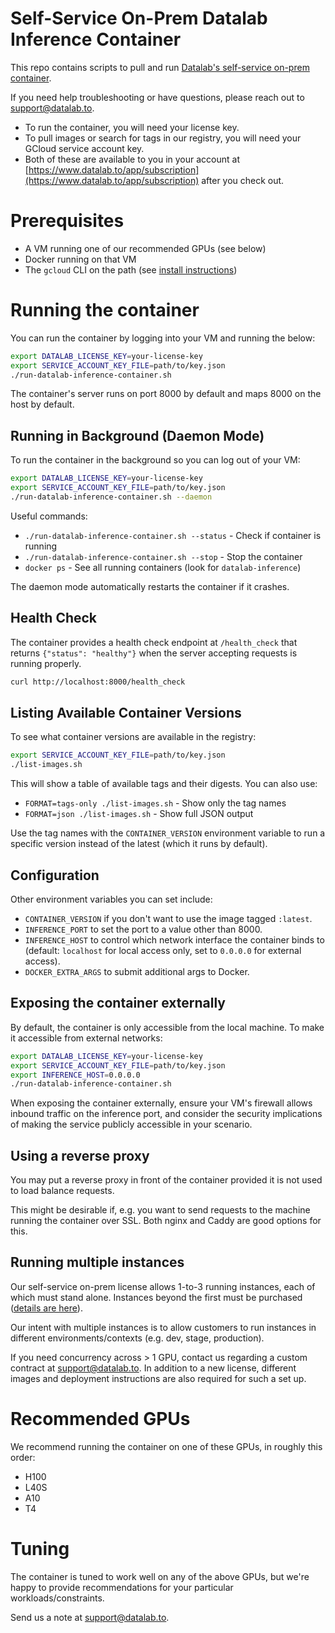 # Self-Service On-Prem Datalab Inference Container

This repo contains scripts to pull and run [Datalab's self-service on-prem container](https://documentation.datalab.to/docs/on-prem/self-serve/overview).

If you need help troubleshooting or have questions, please reach out to [support@datalab.to](mailto:support@datalab.to).

- To run the container, you will need your license key.
- To pull images or search for tags in our registry, you will need your GCloud service account key.
- Both of these are available to you in your account at [https://www.datalab.to/app/subscription](https://www.datalab.to/app/subscription) after you check out.

# Prerequisites

- A VM running one of our recommended GPUs (see below)
- Docker running on that VM
- The `gcloud` CLI on the path (see [install instructions](https://cloud.google.com/sdk/docs/install))

# Running the container

You can run the container by logging into your VM and running the below:

```bash
export DATALAB_LICENSE_KEY=your-license-key
export SERVICE_ACCOUNT_KEY_FILE=path/to/key.json
./run-datalab-inference-container.sh
```

The container's server runs on port 8000 by default and maps 8000 on the host by default.

## Running in Background (Daemon Mode)

To run the container in the background so you can log out of your VM:

```bash
export DATALAB_LICENSE_KEY=your-license-key
export SERVICE_ACCOUNT_KEY_FILE=path/to/key.json
./run-datalab-inference-container.sh --daemon
```

Useful commands:
- `./run-datalab-inference-container.sh --status` - Check if container is running
- `./run-datalab-inference-container.sh --stop` - Stop the container
- `docker ps` - See all running containers (look for `datalab-inference`)

The daemon mode automatically restarts the container if it crashes.

## Health Check

The container provides a health check endpoint at `/health_check` that returns `{"status": "healthy"}` when the server accepting requests is running properly.

```bash
curl http://localhost:8000/health_check
```

## Listing Available Container Versions

To see what container versions are available in the registry:

```bash
export SERVICE_ACCOUNT_KEY_FILE=path/to/key.json
./list-images.sh
```

This will show a table of available tags and their digests. You can also use:
- `FORMAT=tags-only ./list-images.sh` - Show only the tag names
- `FORMAT=json ./list-images.sh` - Show full JSON output

Use the tag names with the `CONTAINER_VERSION` environment variable to run a specific version instead of the latest (which it runs by default).

## Configuration

Other environment variables you can set include:

- `CONTAINER_VERSION` if you don't want to use the image tagged `:latest`.
- `INFERENCE_PORT` to set the port to a value other than 8000.
- `INFERENCE_HOST` to control which network interface the container binds to (default: `localhost` for local access only, set to `0.0.0.0` for external access).
- `DOCKER_EXTRA_ARGS` to submit additional args to Docker.

## Exposing the container externally

By default, the container is only accessible from the local machine. To make it accessible from external networks:

```bash
export DATALAB_LICENSE_KEY=your-license-key
export SERVICE_ACCOUNT_KEY_FILE=path/to/key.json
export INFERENCE_HOST=0.0.0.0
./run-datalab-inference-container.sh
```

When exposing the container externally, ensure your VM's firewall allows inbound traffic on the inference port, and consider the security implications of making the service publicly accessible in your scenario.

## Using a reverse proxy

You may put a reverse proxy in front of the container provided it is not used to load balance requests.

This might be desirable if, e.g. you want to send requests to the machine running the container over SSL. Both nginx and Caddy are good options for this.

## Running multiple instances

Our self-service on-prem license allows 1-to-3 running instances, each of which must stand alone. Instances beyond the first must be purchased ([details are here](https://documentation.datalab.to/docs/on-prem/self-serve/overview)).

Our intent with multiple instances is to allow customers to run instances in different environments/contexts (e.g. dev, stage, production).

If you need concurrency across > 1 GPU, contact us regarding a custom contract at [support@datalab.to](mailto:support@datalab.to). In addition to a new license, different images and deployment instructions are also required for such a set up.

# Recommended GPUs

We recommend running the container on one of these GPUs, in roughly this order:

- H100
- L40S
- A10
- T4

# Tuning

The container is tuned to work well on any of the above GPUs, but we're happy to provide recommendations for your particular workloads/constraints.

Send us a note at [support@datalab.to](mailto:support@datalab.to).
